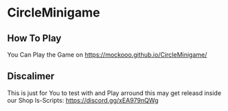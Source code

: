 # CircleMinigame

## How To Play
  You Can Play the Game on https://mockooo.github.io/CircleMinigame/
  
## Discalimer
  This is just for You to test with and Play arround this may get releasd inside our Shop
  ls-Scripts:
  https://discord.gg/xEA979nQWg
